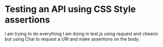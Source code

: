 # Testing an API using CSS Style assertions

I am trying to do everything I am doing in test.js using request and cheerio but using Chai to request a URI and make assertions on the body.

